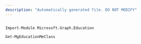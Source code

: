 ```yaml
---
description: "Automatically generated file. DO NOT MODIFY"
---
```


```powershellv2

Import-Module Microsoft.Graph.Education

Get-MgEducationMeClass

```
